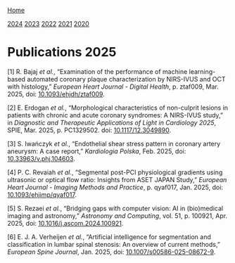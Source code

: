 [Home](../index.md)

[2024](2024.md) [2023](2023.md) [2022](2022.md) [2021](2021.md)
[2020](2020.md)

# Publications 2025

<span class="csl-left-margin">\[1\]
</span><span class="csl-right-inline">R. Bajaj *et al.*, “Examination of
the performance of machine learning-based automated coronary plaque
characterization by NIRS-IVUS and OCT with histology,” *European Heart
Journal - Digital Health*, p. ztaf009, Mar. 2025, doi:
[10.1093/ehjdh/ztaf009](https://doi.org/10.1093/ehjdh/ztaf009).</span>

<span class="csl-left-margin">\[2\]
</span><span class="csl-right-inline">E. Erdogan *et al.*,
“Morphological characteristics of non-culprit lesions in patients with
chronic and acute coronary syndromes: A NIRS-IVUS study,” in *Diagnostic
and Therapeutic Applications of Light in Cardiology 2025*, SPIE, Mar.
2025, p. PC1329502. doi:
[10.1117/12.3049890](https://doi.org/10.1117/12.3049890).</span>

<span class="csl-left-margin">\[3\]
</span><span class="csl-right-inline">S. Iwańczyk *et al.*, “Endothelial
shear stress pattern in coronary artery aneurysm: A case report,”
*Kardiologia Polska*, Feb. 2025, doi:
[10.33963/v.phj.104603](https://doi.org/10.33963/v.phj.104603).</span>

<span class="csl-left-margin">\[4\]
</span><span class="csl-right-inline">P. C. Revaiah *et al.*, “Segmental
post-PCI physiological gradients using ultrasonic or optical flow ratio:
Insights from ASET JAPAN Study,” *European Heart Journal - Imaging
Methods and Practice*, p. qyaf017, Jan. 2025, doi:
[10.1093/ehjimp/qyaf017](https://doi.org/10.1093/ehjimp/qyaf017).</span>

<span class="csl-left-margin">\[5\]
</span><span class="csl-right-inline">S. Rezaei *et al.*, “Bridging gaps
with computer vision: AI in (bio)medical imaging and astronomy,”
*Astronomy and Computing*, vol. 51, p. 100921, Apr. 2025, doi:
[10.1016/j.ascom.2024.100921](https://doi.org/10.1016/j.ascom.2024.100921).</span>

<span class="csl-left-margin">\[6\]
</span><span class="csl-right-inline">E. J. A. Verheijen *et al.*,
“Artificial intelligence for segmentation and classification in lumbar
spinal stenosis: An overview of current methods,” *European Spine
Journal*, Jan. 2025, doi:
[10.1007/s00586-025-08672-9](https://doi.org/10.1007/s00586-025-08672-9).</span>
